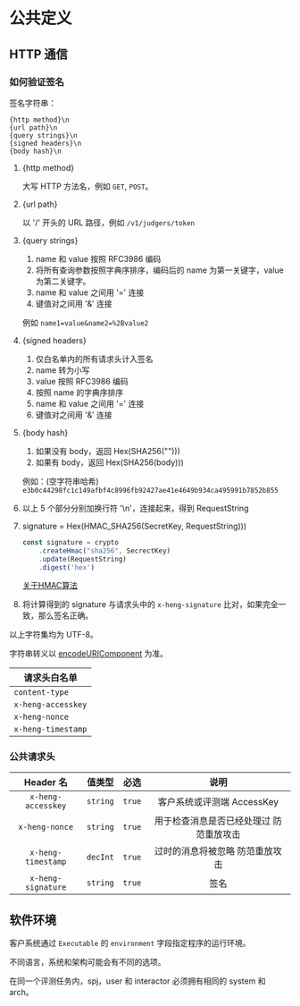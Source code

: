 # 公共定义

## HTTP 通信

### 如何验证签名

签名字符串：

```
{http method}\n
{url path}\n
{query strings}\n
{signed headers}\n
{body hash}\n
```

1. {http method}

    大写 HTTP 方法名，例如 `GET`, `POST`。

2. {url path}

    以 '/' 开头的 URL 路径，例如 `/v1/judgers/token`

3. {query strings}

    1. name 和 value 按照 RFC3986 编码
    2. 将所有查询参数按照字典序排序，编码后的 name 为第一关键字，value 为第二关键字。
    3. name 和 value 之间用 '=' 连接
    4. 键值对之间用 '&' 连接

    例如 `name1=value&name2=%2Bvalue2`

4. {signed headers}

    1. 仅白名单内的所有请求头计入签名
    2. name 转为小写
    3. value 按照 RFC3986 编码
    4. 按照 name 的字典序排序
    5. name 和 value 之间用 '=' 连接
    6. 键值对之间用 '&' 连接

5. {body hash}

    1. 如果没有 body，返回 Hex(SHA256("")))
    2. 如果有 body，返回 Hex(SHA256(body)))

    例如：(空字符串哈希)
    `e3b0c44298fc1c149afbf4c8996fb92427ae41e4649b934ca495991b7852b855` 

6. 以上 5 个部分分别加换行符 '\n'，连接起来，得到 RequestString

7. signature = Hex(HMAC_SHA256(SecretKey, RequestString)))

    ```typescript
    const signature = crypto
        .createHmac("sha256", SecrectKey)
        .update(RequestString)
        .digest('hex')
    ```

    [关于HMAC算法](https://www.biaodianfu.com/hmac.html)

8. 将计算得到的 signature 与请求头中的 `x-heng-signature` 比对，如果完全一致，那么签名正确。

以上字符集均为 UTF-8。

字符串转义以 [encodeURIComponent](https://developer.mozilla.org/zh-CN/docs/Web/JavaScript/Reference/Global_Objects/encodeURIComponent) 为准。

| 请求头白名单       |
| ------------------ |
| `content-type`     |
| `x-heng-accesskey` |
| `x-heng-nonce`     |
| `x-heng-timestamp` |

### 公共请求头

|     Header 名      |  值类型  |  必选  |                  说明                   |
| :----------------: | :------: | :----: | :-------------------------------------: |
| `x-heng-accesskey` | `string` | `true` |       客户系统或评测端 AccessKey        |
|   `x-heng-nonce`   | `string` | `true` | 用于检查消息是否已经处理过 防范重放攻击 |
| `x-heng-timestamp` | `decInt` | `true` |     过时的消息将被忽略 防范重放攻击     |
| `x-heng-signature` | `string` | `true` |                  签名                   |

## 软件环境

客户系统通过 `Executable` 的 `environment` 字段指定程序的运行环境。

不同语言，系统和架构可能会有不同的选项。

在同一个评测任务内，spj，user 和 interactor 必须拥有相同的 system 和 arch。